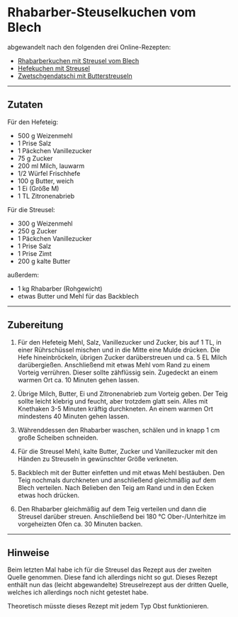 # Rhabarber-Steuselkuchen vom Blech

abgewandelt nach den folgenden drei Online-Rezepten:
- [Rhabarberkuchen mit Streusel vom Blech](https://www.backenmachtgluecklich.de/rezepte/rhabarberkuchen-vom-blech-mit-streuseln.html)
- [Hefekuchen mit Streusel](https://www.einfachbacken.de/rezepte/hefekuchen-mit-streusel-und-pflaumenmus)
- [Zwetschgendatschi mit Butterstreuseln](https://www.chefkoch.de/rezepte/1476331252838756/Zwetschgendatschi-mit-Butterstreuseln.html)

---

## Zutaten

Für den Hefeteig:
- 500 g Weizenmehl
- 1 Prise Salz
- 1 Päckchen Vanillezucker
- 75 g Zucker
- 200 ml Milch, lauwarm
- 1/2 Würfel Frischhefe
- 100 g Butter, weich
- 1 Ei (Größe M)
- 1 TL Zitronenabrieb

Für die Streusel:
- 300 g Weizenmehl
- 250 g Zucker
- 1 Päckchen Vanillezucker
- 1 Prise Salz
- 1 Prise Zimt
- 200 g kalte Butter

außerdem:
- 1 kg Rhabarber (Rohgewicht)
- etwas Butter und Mehl für das Backblech

---

## Zubereitung

1. Für den Hefeteig Mehl, Salz, Vanillezucker und Zucker, bis auf 1 TL, in einer Rührschüssel mischen und in die Mitte eine Mulde drücken. Die Hefe hineinbröckeln, übrigen Zucker darüberstreuen und ca. 5 EL Milch darübergießen. Anschließend mit etwas Mehl vom Rand zu einem Vorteig verrühren. Dieser sollte zähflüssig sein. Zugedeckt an einem warmen Ort ca. 10 Minuten gehen lassen.

2. Übrige Milch, Butter, Ei und Zitronenabrieb zum Vorteig geben. Der Teig sollte leicht klebrig und feucht, aber trotzdem glatt sein. Alles mit Knethaken 3-5 Minuten kräftig durchkneten. An einem warmen Ort mindestens 40 Minuten gehen lassen.

3. Währenddessen den Rhabarber waschen, schälen und in knapp 1 cm große Scheiben schneiden.

4. Für die Streusel Mehl, kalte Butter, Zucker und Vanillezucker mit den Händen zu Streuseln in gewünschter Größe verkneten.

5. Backblech mit der Butter einfetten und mit etwas Mehl bestäuben. Den Teig nochmals durchkneten und anschließend gleichmäßig auf dem Blech verteilen. Nach Belieben den Teig am Rand und in den Ecken etwas hoch drücken.

6. Den Rhabarber gleichmäßig auf dem Teig verteilen und dann die Streusel darüber streuen. Anschließend bei 180 °C Ober-/Unterhitze im vorgeheizten Ofen ca. 30 Minuten backen.

---

## Hinweise

Beim letzten Mal habe ich für die Streusel das Rezept aus der zweiten Quelle genommen. Diese fand ich allerdings nicht so gut. Dieses Rezept enthält nun das (leicht abgewandelte) Streuselrezept aus der dritten Quelle, welches ich allerdings noch nicht getestet habe.

Theoretisch müsste dieses Rezept mit jedem Typ Obst funktionieren.